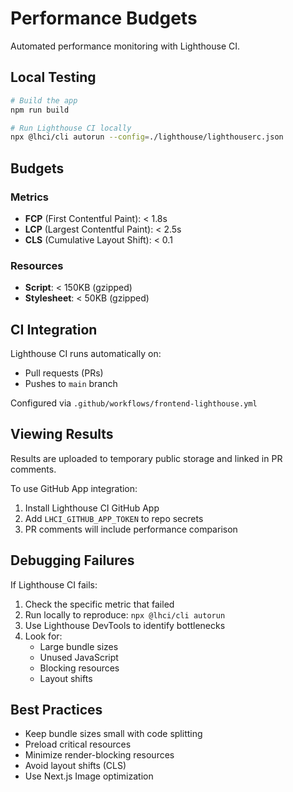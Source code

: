 # Performance Budgets

Automated performance monitoring with Lighthouse CI.

## Local Testing

```bash
# Build the app
npm run build

# Run Lighthouse CI locally
npx @lhci/cli autorun --config=./lighthouse/lighthouserc.json
```

## Budgets

### Metrics

- **FCP** (First Contentful Paint): < 1.8s
- **LCP** (Largest Contentful Paint): < 2.5s
- **CLS** (Cumulative Layout Shift): < 0.1

### Resources

- **Script**: < 150KB (gzipped)
- **Stylesheet**: < 50KB (gzipped)

## CI Integration

Lighthouse CI runs automatically on:

- Pull requests (PRs)
- Pushes to `main` branch

Configured via `.github/workflows/frontend-lighthouse.yml`

## Viewing Results

Results are uploaded to temporary public storage and linked in PR comments.

To use GitHub App integration:

1. Install Lighthouse CI GitHub App
2. Add `LHCI_GITHUB_APP_TOKEN` to repo secrets
3. PR comments will include performance comparison

## Debugging Failures

If Lighthouse CI fails:

1. Check the specific metric that failed
2. Run locally to reproduce: `npx @lhci/cli autorun`
3. Use Lighthouse DevTools to identify bottlenecks
4. Look for:
   - Large bundle sizes
   - Unused JavaScript
   - Blocking resources
   - Layout shifts

## Best Practices

- Keep bundle sizes small with code splitting
- Preload critical resources
- Minimize render-blocking resources
- Avoid layout shifts (CLS)
- Use Next.js Image optimization
